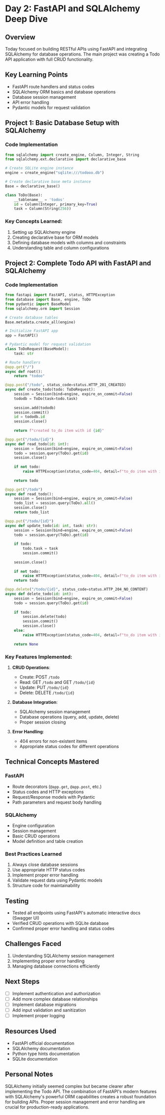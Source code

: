 # Day 2: FastAPI and SQLAlchemy Deep Dive

## Overview
Today focused on building RESTful APIs using FastAPI and integrating SQLAlchemy for database operations. The main project was creating a Todo API application with full CRUD functionality.

## Key Learning Points
- FastAPI route handlers and status codes
- SQLAlchemy ORM basics and database operations
- Database session management
- API error handling
- Pydantic models for request validation

## Project 1: Basic Database Setup with SQLAlchemy

### Code Implementation
```python
from sqlalchemy import create_engine, Column, Integer, String
from sqlalchemy.ext.declarative import declarative_base

# Create SQLite engine instance
engine = create_engine("sqlite:///todooo.db")

# Create declarative base meta instance
Base = declarative_base()

class ToDo(Base):
    __tablename__ = 'todos'
    id = Column(Integer, primary_key=True)
    task = Column(String(256))
```

### Key Concepts Learned:
1. Setting up SQLAlchemy engine
2. Creating declarative base for ORM models
3. Defining database models with columns and constraints
4. Understanding table and column configurations

## Project 2: Complete Todo API with FastAPI and SQLAlchemy

### Code Implementation
```python
from fastapi import FastAPI, status, HTTPException
from database import Base, engine, ToDo
from pydantic import BaseModel
from sqlalchemy.orm import Session

# Create database tables
Base.metadata.create_all(engine)

# Initialize FastAPI app
app = FastAPI()

# Pydantic model for request validation
class ToDoRequest(BaseModel):
    task: str

# Route handlers
@app.get("/")
async def root():
    return "todoo"

@app.post("/todo", status_code=status.HTTP_201_CREATED)
async def create_todo(todo: ToDoRequest):
    session = Session(bind=engine, expire_on_commit=False)
    tododb = ToDo(task=todo.task)
    
    session.add(tododb)
    session.commit()
    id = tododb.id
    session.close()
    
    return f"created to_do item with id {id}"

@app.get("/todo/{id}")
async def read_todo(id: int):
    session = Session(bind=engine, expire_on_commit=False)
    todo = session.query(ToDo).get(id)
    session.close()
    
    if not todo:
        raise HTTPException(status_code=404, detail=f"to_do item with id {id} not found")
    
    return todo

@app.get("/todo")
async def read_todo():
    session = Session(bind=engine, expire_on_commit=False)
    todo_list = session.query(ToDo).all()
    session.close()
    return todo_list

@app.put("/todo/{id}")
async def update_todo(id: int, task: str):
    session = Session(bind=engine, expire_on_commit=False)
    todo = session.query(ToDo).get(id)
    
    if todo:
        todo.task = task
        session.commit()
    
    session.close()
    
    if not todo:
        raise HTTPException(status_code=404, detail=f"to_do item with id {id} not found")
    return todo

@app.delete("/todo/{id}", status_code=status.HTTP_204_NO_CONTENT)
async def delete_todo(id: int):
    session = Session(bind=engine, expire_on_commit=False)
    todo = session.query(ToDo).get(id)
    
    if todo:
        session.delete(todo)
        session.commit()
        session.close()
    else:
        raise HTTPException(status_code=404, detail=f"to_do item with id {id} not found")
    
    return None
```

### Key Features Implemented:
1. **CRUD Operations**:
   - Create: POST `/todo`
   - Read: GET `/todo` and GET `/todo/{id}`
   - Update: PUT `/todo/{id}`
   - Delete: DELETE `/todo/{id}`

2. **Database Integration**:
   - SQLAlchemy session management
   - Database operations (query, add, update, delete)
   - Proper session closing

3. **Error Handling**:
   - 404 errors for non-existent items
   - Appropriate status codes for different operations

## Technical Concepts Mastered

### FastAPI
- Route decorators (`@app.get`, `@app.post`, etc.)
- Status codes and HTTP exceptions
- Request/Response models with Pydantic
- Path parameters and request body handling

### SQLAlchemy
- Engine configuration
- Session management
- Basic CRUD operations
- Model definition and table creation

### Best Practices Learned
1. Always close database sessions
2. Use appropriate HTTP status codes
3. Implement proper error handling
4. Validate request data using Pydantic models
5. Structure code for maintainability

## Testing
- Tested all endpoints using FastAPI's automatic interactive docs (Swagger UI)
- Verified CRUD operations with SQLite database
- Confirmed proper error handling and status codes

## Challenges Faced
1. Understanding SQLAlchemy session management
2. Implementing proper error handling
3. Managing database connections efficiently

## Next Steps
- [ ] Implement authentication and authorization
- [ ] Add more complex database relationships
- [ ] Implement database migrations
- [ ] Add input validation and sanitization
- [ ] Implement proper logging

## Resources Used
- FastAPI official documentation
- SQLAlchemy documentation
- Python type hints documentation
- SQLite documentation

## Personal Notes
SQLAlchemy initially seemed complex but became clearer after implementing the Todo API. The combination of FastAPI's modern features with SQLAlchemy's powerful ORM capabilities creates a robust foundation for building APIs. Proper session management and error handling are crucial for production-ready applications.
